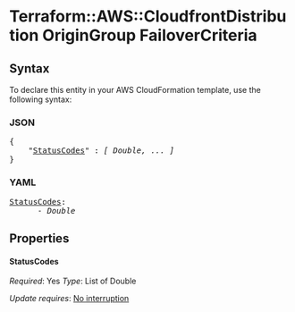 # Terraform::AWS::CloudfrontDistribution OriginGroup FailoverCriteria

## Syntax

To declare this entity in your AWS CloudFormation template, use the following syntax:

### JSON

<pre>
{
    "<a href="#statuscodes" title="StatusCodes">StatusCodes</a>" : <i>[ Double, ... ]</i>
}
</pre>

### YAML

<pre>
<a href="#statuscodes" title="StatusCodes">StatusCodes</a>: <i>
      - Double</i>
</pre>

## Properties

#### StatusCodes

_Required_: Yes
_Type_: List of Double

_Update requires_: [No interruption](https://docs.aws.amazon.com/AWSCloudFormation/latest/UserGuide/using-cfn-updating-stacks-update-behaviors.html#update-no-interrupt)

